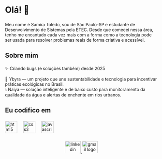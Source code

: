 <h1 align="left">Olá! 👋</h1>

###

<p align="left">Meu nome é Samira Toledo, sou de São Paulo-SP e estudante de Desenvolvimento de Sistemas pela ETEC. Desde que comecei nessa área, tenho me encantado cada vez mais com a forma como a tecnologia pode ser usada para resolver problemas reais de forma criativa e acessível.</p>

###

<h2 align="left">Sobre mim</h2>

###

<p align="left">✨ Criando bugs (e soluções também) desde 2025  <br><br>🌿 Ybyra — um projeto que une sustentabilidade e tecnologia para incentivar práticas ecológicas no Brasil.  <br>💧 Naiya — solução inteligente e de baixo custo para monitoramento da qualidade da água e alertas de enchente em rios urbanos.</p>

###

<h2 align="left">Eu codifico em</h2>

###

<div align="left">
  <img src="https://cdn.jsdelivr.net/gh/devicons/devicon/icons/html5/html5-original.svg" height="40" alt="html5 logo"  />
  <img width="12" />
  <img src="https://cdn.jsdelivr.net/gh/devicons/devicon/icons/css3/css3-original.svg" height="40" alt="css3 logo"  />
  <img width="12" />
  <img src="https://cdn.jsdelivr.net/gh/devicons/devicon/icons/javascript/javascript-original.svg" height="40" alt="javascript logo"  />
</div>


###

<div align="center">
  <a href="https://www.linkedin.com/in/samira-toledo-60ba87287/" target="_blank">
    <img src="https://raw.githubusercontent.com/maurodesouza/profile-readme-generator/master/src/assets/icons/social/linkedin/default.svg" width="52" height="40" alt="linkedin logo"  />
  </a>
  <a href="mailto:samirat9ledo@gmail.com" target="_blank">
    <img src="https://raw.githubusercontent.com/maurodesouza/profile-readme-generator/master/src/assets/icons/social/gmail/default.svg" width="52" height="40" alt="gmail logo"  />
  </a>
</div>

###
